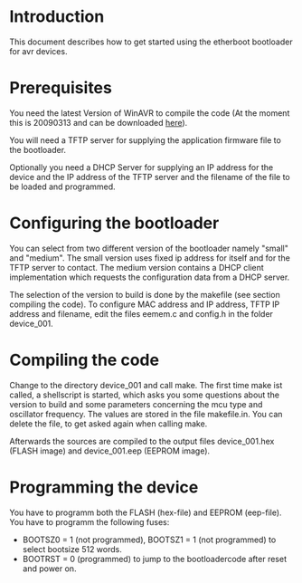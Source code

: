 # Introduction #

This document describes how to get started using the etherboot bootloader for avr devices.

# Prerequisites #

You need the latest Version of WinAVR to compile the code (At the moment this is 20090313 and can be downloaded [here](http://sourceforge.net/project/showfiles.php?group_id=68108)).

You will need a TFTP server for supplying the application firmware file to the bootloader.

Optionally you need a DHCP Server for supplying an IP address for the device and the IP address of the TFTP server and the filename of the file to be loaded and programmed.

# Configuring the bootloader #

You can select from two different version of the bootloader namely "small" and "medium".
The small version uses fixed ip address for itself and for the TFTP server to contact. The medium version contains a DHCP client implementation which requests the configuration data from a DHCP server.

The selection of the version to build is done by the makefile (see section compiling the code).
To configure MAC address and IP address, TFTP IP address and filename, edit the files eemem.c and config.h in the folder device\_001.

# Compiling the code #

Change to the directory device\_001 and call make.
The first time make ist called, a shellscript is started, which asks you some questions about the version to build and some parameters concerning the mcu type and oscillator frequency. The values are stored in the file makefile.in. You can delete the file, to get asked again when calling make.

Afterwards the sources are compiled to the output files device\_001.hex (FLASH image) and device\_001.eep (EEPROM image).

# Programming the device #

You have to programm both the FLASH (hex-file) and EEPROM (eep-file).
You have to programm the following fuses:
  * BOOTSZ0 = 1 (not programmed), BOOTSZ1 = 1 (not programmed) to select bootsize 512 words.
  * BOOTRST = 0 (programmed) to jump to the bootloadercode after reset and power on.